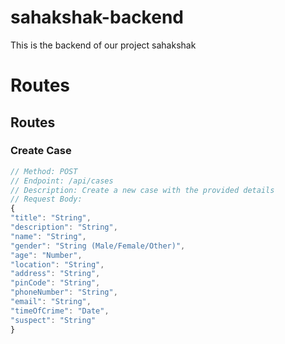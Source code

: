 # sahakshak-backend

This is the backend of our project sahakshak

# Routes

## Routes

### Create Case

```javascript
// Method: POST
// Endpoint: /api/cases
// Description: Create a new case with the provided details
// Request Body:
{
"title": "String",
"description": "String",
"name": "String",
"gender": "String (Male/Female/Other)",
"age": "Number",
"location": "String",
"address": "String",
"pinCode": "String",
"phoneNumber": "String",
"email": "String",
"timeOfCrime": "Date",
"suspect": "String"
}
```
